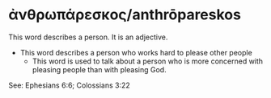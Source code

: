 # ἀνθρωπάρεσκος/anthrōpareskos
This word describes a person. It is an adjective.
* This word describes a person who works hard to please other people
    * This word is used to talk about a person who is more concerned with pleasing people than with pleasing God.

See: Ephesians 6:6; Colossians 3:22
